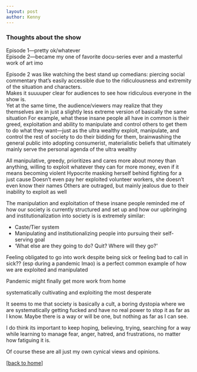 ```yaml
---
layout: post
author: Kenny
---
```

### Thoughts about the show
Episode 1—pretty ok/whatever  
Episode 2—became my one of favorite docu-series ever and a masterful work of art imo  

Episode 2 was like watching the best stand up comedians: piercing social commentary that’s easily accessible due to the ridiculousness and extremity of the situation and characters.  
Makes it suuuuper clear for audiences to see how ridiculous everyone in the show is.  
Yet at the same time, the audience/viewers may realize that they themselves are in just a slightly less extreme version of basically the same situation
For example, what these insane people all have in common is their greed, exploitation and ability to manipulate and control others to get them to do what they want—just as the ultra wealthy exploit, manipulate, and control the rest of society to do their bidding for them, brainwashing the general public into adopting consumerist, materialistic beliefs that ultimately mainly serve the personal agenda of the ultra wealthy  

All manipulative, greedy, prioritizes and cares more about money than anything, willing to exploit whatever they can for more money, even if it means becoming violent
Hypocrite masking herself behind fighting for a just cause
Doesn’t even pay her exploited volunteer workers, she doesn’t even know their names
Others are outraged, but mainly jealous due to their inability to exploit as well  

The manipulation and exploitation of these insane people reminded me of how our society is currently structured and set up and how our upbringing and institutionalization into society is is extremely similar:

- Caste/Tier system  
- Manipulating and institutionalizing people into pursuing their self-serving goal  
- ‘What else are they going to do? Quit? Where will they go?'

Feeling obligated to go into work despite being sick or feeling bad to call in sick?? (esp during a pandemic lmao) is a perfect common example of how we are exploited and manipulated  

Pandemic might finally get more work from home  

systematically cultivating and exploiting the most desperate  

It seems to me that society is basically a cult, a boring dystopia where we are systematically getting fucked and have no real power to stop it as far as I know. Maybe there is a way or will be one, but nothing as far as I can see. 

I do think its important to keep hoping, believing, trying, searching for a way while learning to manage fear, anger, hatred, and frustrations, no matter how fatiguing it is.

Of course these are all just my own cynical views and opinions.
 

[[back to home](/)]  